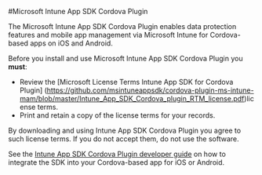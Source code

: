 #Microsoft Intune App SDK Cordova Plugin

The Microsoft Intune App SDK Cordova Plugin enables data protection features and mobile app management via Microsoft Intune for Cordova-based apps on iOS and Android.

Before you install and use Microsoft Intune App SDK Cordova Plugin you **must**:
* Review the [Microsoft License Terms Intune App SDK for Cordova Plugin] (https://github.com/msintuneappsdk/cordova-plugin-ms-intune-mam/blob/master/Intune_App_SDK_Cordova_plugin_RTM_license.pdf)license terms.
* Print and retain a copy of the license terms for your records.

By downloading and using Intune App SDK Cordova Plugin you agree to such license terms.  If you do not accept them, do not use the software.

See the [Intune App SDK Cordova Plugin developer guide](https://docs.microsoft.com/intune/develop/intune-app-sdk-cordova) on how to integrate the SDK into your Cordova-based app for iOS or Android.


